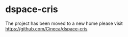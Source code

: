 dspace-cris
===========

The project has been moved to a new home please visit https://github.com/Cineca/dspace-cris
